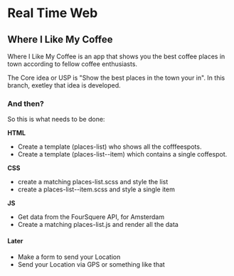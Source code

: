 # Real Time Web
## Where I Like My Coffee
Where I Like My Coffee is an app that shows you the best coffee places in town according to fellow coffee enthusiasts.

The Core idea or USP is "Show the best places in the town your in".
In this branch, exetley that idea is developed.

### And then?
So this is what needs to be done:

**HTML**
* Create a template (places-list) who shows all the cofffeespots.
* Create a template (places-list--item) which contains a single coffespot.

**CSS**
* create a matching places-list.scss and style the list
* create a places-list--item.scss and style a single item

**JS**
* Get data from the FourSquere API, for Amsterdam
* Create a matching places-list.js and render all the data

#### Later
* Make a form to send your Location
* Send your Location via GPS or something like that